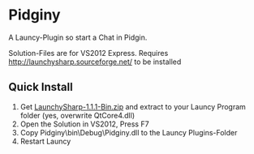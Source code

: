 Pidginy
=======

A Launcy-Plugin so start a Chat in Pidgin.

Solution-Files are for VS2012 Express.
Requires http://launchysharp.sourceforge.net/ to be installed

Quick Install
-------------
 1. Get [LaunchySharp-1.1.1-Bin.zip](http://sourceforge.net/projects/launchysharp/files/Launchy%23/1.1.1/LaunchySharp-1.1.1-Bin.zip/download) and extract to your Launcy Program folder (yes, overwrite QtCore4.dll)
 2. Open the Solution in VS2012, Press F7
 3. Copy Pidginy\bin\Debug\Pidginy.dll to the Launcy Plugins-Folder
 4. Restart Launcy


